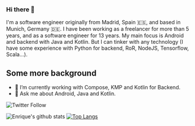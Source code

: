 ### Hi there 👋

I'm a software engineer originally from Madrid, Spain 🇪🇸, and based in Munich, Germany 🇩🇪. I have been working as a freelancer for more than 5 years, and as a software engineer for 13 years. My main focus is Android and backend with Java and Kotlin. But I can tinker with any technology (I have some experience with Python for backend, RoR, NodeJS, Tensorflow, Scala...).

## Some more background

- 🔭 I’m currently working with Compose, KMP and Kotlin for Backend.
- 💬 Ask me about Android, Java and Kotlin.

![Twitter Follow](https://img.shields.io/twitter/follow/eenriquelopez?style=social) 

![Enrique's github stats](https://github-readme-stats.vercel.app/api?username=kikoso&theme=dracula&show_icons=true&count_private=true)
[![Top Langs](https://github-readme-stats.vercel.app/api/top-langs/?username=kikoso&theme=dracula)](https://github.com/anuraghazra/github-readme-stats)
